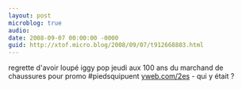 ```yaml
---
layout: post
microblog: true
audio: 
date: 2008-09-07 00:00:00 -0000
guid: http://xtof.micro.blog/2008/09/07/t912668803.html
---
```

regrette d'avoir loupé iggy pop jeudi aux 100 ans du marchand de chaussures pour promo #piedsquipuent [yweb.com/2es](http://yweb.com/2es) - qui y était ?
